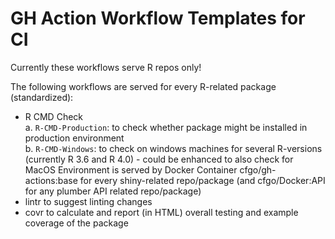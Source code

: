 # GH Action Workflow Templates for CI

Currently these workflows serve R repos only!

The following workflows are served for every R-related package (standardized):
- R CMD Check  
    a. `R-CMD-Production`: to check whether package might be installed in production environment  
    b. `R-CMD-Windows`: to check on windows machines for several R-versions (currently R 3.6 and R 4.0) - could be enhanced to also check for MacOS
  Environment is served by Docker Container cfgo/gh-actions:base for every shiny-related repo/package (and cfgo/Docker:API for any plumber API related repo/package)
- lintr to suggest linting changes
- covr to calculate and report (in HTML) overall testing and example coverage of the package

